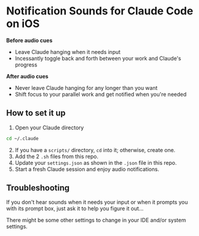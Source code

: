 # Notification Sounds for Claude Code on iOS

**Before audio cues**
- Leave Claude hanging when it needs input
- Incessantly toggle back and forth between your work and Claude's progress

**After audio cues**
- Never leave Claude hanging for any longer than you want
- Shift focus to your parallel work and get notified when you're needed

## How to set it up

1. Open your Claude directory
  ```bash
  cd ~/.claude
  ```
2. If you have a ```scripts/``` directory, ```cd``` into it; otherwise, create one.
3. Add the 2 ```.sh``` files from this repo.
4. Update your ```settings.json``` as shown in the ```.json``` file in this repo.
5. Start a fresh Claude session and enjoy audio notifications.

## Troubleshooting

If you don't hear sounds when it needs your input or when it prompts you with its prompt box, just ask it to help you figure it out...

There might be some other settings to change in your IDE and/or system settings.
